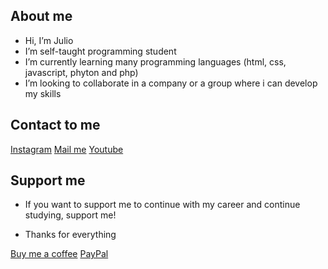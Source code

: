 ## About me
- Hi, I’m Julio
- I’m self-taught programming student 
- I’m currently learning many programming languages (html, css, javascript, phyton and php)
- I’m looking to collaborate in a company or a group where i can develop my skills



## Contact to me

[Instagram](https://www.instagram.com/juliodeveloper/)
[Mail me](julio-developer@hotmail.com)
[Youtube](https://www.youtube.com/channel/UCAx1d4VFfTC1AbqIPYgcBwA)



## Support me

- If you want to support me to continue with my career and continue studying, support me!

- Thanks for everything

[Buy me a coffee](https://www.buymeacoffee.com/juliodeveloper)
[PayPal](https://paypal.me/juliodeveloper?country.x=PE&locale.x=es_XC)
